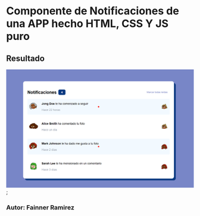 # Componente de Notificaciones de una APP hecho HTML, CSS Y JS puro

## Resultado

![Componente de notificaciones](image/notifications.png);

### Autor: Fainner Ramirez
